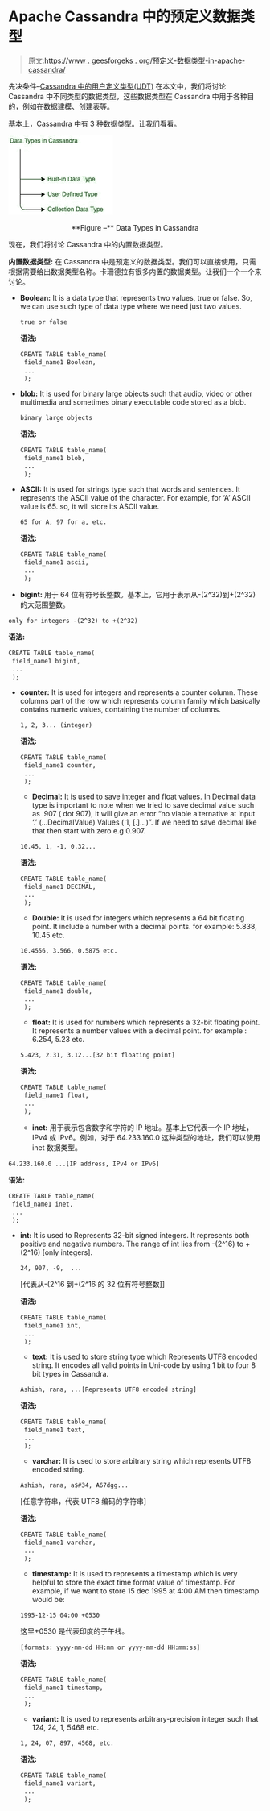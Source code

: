 # Apache Cassandra 中的预定义数据类型

> 原文:[https://www . geesforgeks . org/预定义-数据类型-in-apache-cassandra/](https://www.geeksforgeeks.org/pre-defined-data-type-in-apache-cassandra/)

先决条件–[Cassandra 中的用户定义类型(UDT)](https://www.geeksforgeeks.org/overview-of-user-defined-type-udt-in-cassandra/)
在本文中，我们将讨论 Cassandra 中不同类型的数据类型，这些数据类型在 Cassandra 中用于各种目的，例如在数据建模、创建表等。

基本上，Cassandra 中有 3 种数据类型。让我们看看。

![](img/a6e770fb1f2d104862edf88472768fb1.png)

<center>**Figure –** Data Types in Cassandra</center>

现在，我们将讨论 Cassandra 中的内置数据类型。

**内置数据类型:**
在 Cassandra 中是预定义的数据类型。我们可以直接使用，只需根据需要给出数据类型名称。卡珊德拉有很多内置的数据类型。让我们一个一个来讨论。

*   **Boolean:**
    It is a data type that represents two values, true or false. So, we can use such type of data type where we need just two values.

    ```
    true or false 
    ```

    **语法:**

    ```
    CREATE TABLE table_name(
     field_name1 Boolean,
     ...
     ); 
    ```

*   **blob:**
    It is used for binary large objects such that audio, video or other multimedia and sometimes binary executable code stored as a blob.

    ```
    binary large objects 
    ```

    **语法:**

    ```
    CREATE TABLE table_name(
     field_name1 blob,
     ...
     ); 
    ```

*   **ASCII:**
    It is used for strings type such that words and sentences. It represents the ASCII value of the character. For example, for ‘A’ ASCII value is 65\. so, it will store its ASCII value.

    ```
    65 for A, 97 for a, etc. 
    ```

    **语法:**

    ```
    CREATE TABLE table_name(
     field_name1 ascii,
     ...
     ); 
    ```

*   **bigint:**
    用于 64 位有符号长整数。基本上，它用于表示从-(2^32)到+(2^32)的大范围整数。

```
only for integers -(2^32) to +(2^32) 
```

**语法:**

```
CREATE TABLE table_name(
 field_name1 bigint,
 ...
 ); 
```

*   **counter:**
    It is used for integers and represents a counter column. These columns part of the row which represents column family which basically contains numeric values, containing the number of columns.

    ```
    1, 2, 3... (integer)  
    ```

    **语法:**

    ```
    CREATE TABLE table_name(
     field_name1 counter,
     ...
     ); 
    ```

    *   **Decimal:**
    It is used to save integer and float values. In Decimal data type is important to note when we tried to save decimal value such as .907 ( dot 907), it will give an error “no viable alternative at input ‘.’ (…DecimalValue) Values ( 1, [.]…)”. If we need to save decimal like that then start with zero e.g 0.907.

    ```
    10.45, 1, -1, 0.32...  
    ```

    **语法:**

    ```
    CREATE TABLE table_name(
     field_name1 DECIMAL,
     ...
     ); 
    ```

    *   **Double:**
    It is used for integers which represents a 64 bit floating point. It include a number with a decimal points. for example: 5.838, 10.45 etc.

    ```
    10.4556, 3.566, 0.5875 etc.  
    ```

    **语法:**

    ```
    CREATE TABLE table_name(
     field_name1 double,
     ...
     ); 
    ```

    *   **float:**
    It is used for numbers which represents a 32-bit floating point. It represents a number values with a decimal point. for example : 6.254, 5.23 etc.

    ```
    5.423, 2.31, 3.12...[32 bit floating point]  
    ```

    **语法:**

    ```
    CREATE TABLE table_name(
     field_name1 float,
     ...
     ); 
    ```

    *   **inet:**
    用于表示包含数字和字符的 IP 地址。基本上它代表一个 IP 地址，IPv4 或 IPv6。例如，对于 64.233.160.0 这种类型的地址，我们可以使用 inet 数据类型。

```
64.233.160.0 ...[IP address, IPv4 or IPv6]  
```

**语法:**

```
CREATE TABLE table_name(
 field_name1 inet,
 ...
 ); 
```

*   **int:**
    It is used to Represents 32-bit signed integers. It represents both positive and negative numbers. The range of int lies from -(2^16) to +(2^16) [only integers].

    ```
    24, 907, -9,  ... 
    ```

    [代表从-(2^16 到+(2^16 的 32 位有符号整数]]

    **语法:**

    ```
    CREATE TABLE table_name(
     field_name1 int,
     ...
     ); 
    ```

    *   **text:**
    It is used to store string type which Represents UTF8 encoded string. It encodes all valid points in Uni-code by using 1 bit to four 8 bit types in Cassandra.

    ```
    Ashish, rana, ...[Represents UTF8 encoded string]   
    ```

    **语法:**

    ```
    CREATE TABLE table_name(
     field_name1 text,
     ...
     ); 
    ```

    *   **varchar:**
    It is used to store arbitrary string which represents UTF8 encoded string.

    ```
    Ashish, rana, a$#34, A67dgg...
    ```

    [任意字符串，代表 UTF8 编码的字符串]

    **语法:**

    ```
    CREATE TABLE table_name(
     field_name1 varchar,
     ...
     ); 
    ```

    *   **timestamp:**
    It is used to represents a timestamp which is very helpful to store the exact time format value of timestamp. For example, if we want to store 15 dec 1995 at 4:00 AM then timestamp would be:

    ```
    1995-12-15 04:00 +0530 
    ```

    这里+0530 是代表印度的子午线。

    ```
    [formats: yyyy-mm-dd HH:mm or yyyy-mm-dd HH:mm:ss]  
    ```

    **语法:**

    ```
    CREATE TABLE table_name(
     field_name1 timestamp,
     ...
     ); 
    ```

    *   **variant:**
    It is used to represents arbitrary-precision integer such that 124, 24, 1, 5468 etc.

    ```
    1, 24, 07, 897, 4568, etc.  
    ```

    **语法:**

    ```
    CREATE TABLE table_name(
     field_name1 variant,
     ...
     ); 
    ```